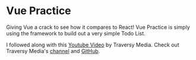 # Vue Practice

Giving Vue a crack to see how it compares to React! Vue Practice is simply using the framework to build out a very simple Todo List.

I followed along with this [Youtube Video](https://www.youtube.com/watch?v=qZXt1Aom3Cs) by Traversy Media. Check out Traversy Media's [channel](https://www.youtube.com/channel/UC29ju8bIPH5as8OGnQzwJyA) and [GitHub](https://github.com/bradtraversy).
